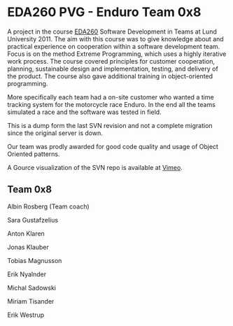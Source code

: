 # EDA260 PVG - Enduro Team 0x8
A project in the course [EDA260](http://cs.lth.se/eda260/) Software Development in Teams at Lund University 2011. The aim with this course was to give knowledge about and practical experience on cooperation within a software development team.  Focus is on the method Extreme Programming, which uses a highly iterative work process.  The course covered principles for customer cooperation, planning, sustainable design and implementation, testing, and delivery of the product. The course also gave additional training in object-oriented programming. 

More specifically each team had a on-site customer who wanted a time tracking system for the motorcycle race Enduro. In the end all the teams simulated a race and the software was tested in field.

This is a dump form the last SVN revision and not a complete migration since the original server is down.

Our team was prodly awarded for good code quality and usage of Object Oriented patterns.

A Gource visualization of the SVN repo is available at [Vimeo](http://vimeo.com/20217811).

## Team 0x8

Albin Rosberg (Team coach)

Sara Gustafzelius

Anton Klaren

Jonas Klauber

Tobias Magnusson

Erik Nyalnder

Michal Sadowski

Miriam Tisander

Erik Westrup
